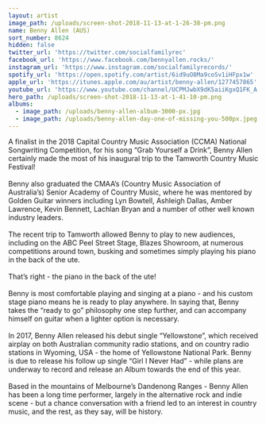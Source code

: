 ```yaml
---
layout: artist
image_path: /uploads/screen-shot-2018-11-13-at-1-26-38-pm.png
name: Benny Allen (AUS)
sort_number: 8624
hidden: false
twitter_url: 'https://twitter.com/socialfamilyrec'
facebook_url: 'https://www.facebook.com/bennyallen.rocks/'
instagram_url: 'https://www.instagram.com/socialfamilyrecords/'
spotify_url: 'https://open.spotify.com/artist/6id9uO8Ma9coSv1iHFpx1w'
apple_url: 'https://itunes.apple.com/au/artist/benny-allen/1277457865'
youtube_url: 'https://www.youtube.com/channel/UCPMJwbX9dK5aiiKgxQ1FK_A'
hero_path: /uploads/screen-shot-2018-11-13-at-1-41-10-pm.png
albums:
  - image_path: /uploads/benny-allen-album-3000-px.jpg
  - image_path: /uploads/benny-allen-day-one-of-missing-you-500px.jpeg
---
```


A finalist in the 2018 Capital Country Music Association (CCMA) National Songwriting Competition, for his song “Grab Yourself a Drink”, Benny Allen certainly made the most of his inaugural trip to the Tamworth Country Music Festival!<br><br>Benny also graduated the CMAA’s (Country Music Association of Australia’s) Senior Academy of Country Music, where he was mentored by Golden Guitar winners including Lyn Bowtell, Ashleigh Dallas, Amber Lawrence, Kevin Bennett, Lachlan Bryan and a number of other well known industry leaders. <br><br>The recent trip to Tamworth allowed Benny to play to new audiences, including on the ABC Peel Street Stage, Blazes Showroom, at numerous competitions around town, busking and sometimes simply playing his piano in the back of the ute.<br><br>That’s right - the piano in the back of the ute!<br><br>Benny is most comfortable playing and singing at a piano - and his custom stage piano means he is ready to play anywhere. In saying that, Benny takes the “ready to go” philosophy one step further, and can accompany himself on guitar when a lighter option is necessary.<br><br>In 2017, Benny Allen released his debut single “Yellowstone”, which received airplay on both Australian community radio stations, and on country radio stations in Wyoming, USA - the home of Yellowstone National Park. Benny is due to release his follow up single “Girl I Never Had” - while plans are underway to record and release an Album towards the end of this year.<br><br>Based in the mountains of Melbourne’s Dandenong Ranges - Benny Allen has been a long time performer, largely in the alternative rock and indie scene - but a chance conversation with a friend led to an interest in country music, and the rest, as they say, will be history.